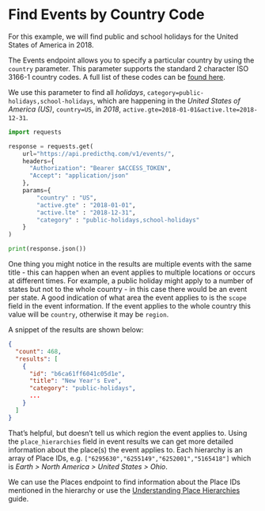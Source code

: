 # Find Events by Country Code

For this example, we will find public and school holidays for the United States of America in 2018.

The Events endpoint allows you to specify a particular country by using the `country` parameter. This parameter supports the standard 2 character ISO 3166-1 country codes. A full list of these codes can be [found here](https://en.wikipedia.org/wiki/ISO_3166-1_alpha-2).

We use this parameter to find all _holidays_, `category=public-holidays,school-holidays`, which are happening in the _United States of America (US)_, `country=US`, in _2018_, `active.gte=2018-01-01&active.lte=2018-12-31`.

```python
import requests

response = requests.get(
    url="https://api.predicthq.com/v1/events/",
    headers={
      "Authorization": "Bearer $ACCESS_TOKEN",
      "Accept": "application/json"
    },
    params={
        "country" : "US",
        "active.gte" : "2018-01-01",
        "active.lte" : "2018-12-31",
        "category" : "public-holidays,school-holidays"
    }
)

print(response.json())
```

One thing you might notice in the results are multiple events with the same title - this can happen when an event applies to multiple locations or occurs at different times. For example, a public holiday might apply to a number of states but not to the whole country - in this case there would be an event per state. A good indication of what area the event applies to is the `scope` field in the event information. If the event applies to the whole country this value will be `country`, otherwise it may be `region`.

A snippet of the results are shown below:

```json
{
  "count": 468,
  "results": [
    {
      "id": "b6ca61ff6041c05d1e",
      "title": "New Year's Eve",
      "category": "public-holidays",
      ...
    }
  ]
}
```

That’s helpful, but doesn’t tell us which region the event applies to. Using the `place_hierarchies` field in event results we can get more detailed information about the place(s) the event applies to. Each hierarchy is an array of Place IDs, e.g. `["6295630","6255149","6252001","5165418"]` which is _Earth > North America > United States > Ohio_.

We can use the Places endpoint to find information about the Place IDs mentioned in the hierarchy or use the [Understanding Place Hierarchies](../understanding-place-hierarchies.md) guide.
